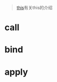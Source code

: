 > [this](https://github.com/Linbiiiin/web-mark/blob/master/js/this.md)有关this的介绍
# call
# bind
# apply
